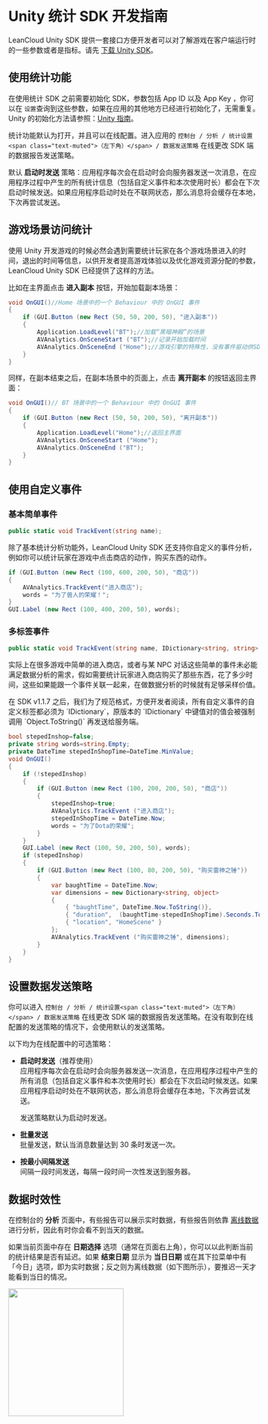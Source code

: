 # Unity 统计 SDK 开发指南

LeanCloud Unity SDK 提供一套接口方便开发者可以对了解游戏在客户端运行时的一些参数或者是指标。请先 [下载 Unity SDK](sdk_down.html)。

## 使用统计功能

在使用统计 SDK 之前需要初始化 SDK，参数包括 App ID 以及 App Key ，你可以在 `设置`查询到这些参数，如果在应用的其他地方已经进行初始化了，无需重复。Unity 的初始化方法请参照：[Unity 指南](/docs/unity_guide.html)。

统计功能默认为打开，并且可以在线配置。进入应用的 `控制台 / 分析 / 统计设置<span class="text-muted">（左下角）</span> / 数据发送策略` 在线更改 SDK 端的数据报告发送策略。

默认 **启动时发送** 策略：应用程序每次会在启动时会向服务器发送一次消息，在应用程序过程中产生的所有统计信息（包括自定义事件和本次使用时长）都会在下次启动时候发送。如果应用程序启动时处在不联网状态，那么消息将会缓存在本地，下次再尝试发送。

##  游戏场景访问统计

使用 Unity 开发游戏的时候必然会遇到需要统计玩家在各个游戏场景进入的时间，退出的时间等信息，以供开发者提高游戏体验以及优化游戏资源分配的参数，LeanCloud Unity SDK 已经提供了这样的方法。

比如在主界面点击 **进入副本** 按钮，开始加载副本场景：

```c#
void OnGUI()//Home 场景中的一个 Behaviour 中的 OnGUI 事件
{
	if (GUI.Button (new Rect (50, 50, 200, 50), "进入副本"))
	{
		Application.LoadLevel("BT");//加载“黑暗神殿”的场景
		AVAnalytics.OnSceneStart ("BT");//记录开始加载时间
		AVAnalytics.OnSceneEnd ("Home");//游戏引擎的特殊性，没有事件驱动供SDK抓取，所以需要显式的调用一次OnSceneEnd
	}
}
```

同样，在副本结束之后，在副本场景中的页面上，点击 **离开副本** 的按钮返回主界面：

```c#
void OnGUI()// BT 场景中的一个 Behaviour 中的 OnGUI 事件
{
	if (GUI.Button (new Rect (50, 50, 200, 50), "离开副本"))
	{
		Application.LoadLevel("Home");//返回主界面
		AVAnalytics.OnSceneStart ("Home");
		AVAnalytics.OnSceneEnd ("BT");
	}
}
```

## 使用自定义事件


### 基本简单事件

```cs
public static void TrackEvent(string name);
```

除了基本统计分析功能外，LeanCloud Unity SDK 还支持你自定义的事件分析，例如你可以统计玩家在游戏中点击商店的动作，购买东西的动作。


```cs
if (GUI.Button (new Rect (100, 600, 200, 50), "商店"))
{
	AVAnalytics.TrackEvent("进入商店");
	words = "为了兽人的荣耀！";
}
GUI.Label (new Rect (100, 400, 200, 50), words);

```

### 多标签事件

```cs
public static void TrackEvent(string name, IDictionary<string, string> dimensions);
```

实际上在很多游戏中简单的进入商店，或者与某 NPC 对话这些简单的事件未必能满足数据分析的需求，假如需要统计玩家进入商店购买了那些东西，花了多少时间，这些如果能跟一个事件关联一起来，在做数据分析的时候就有足够采样价值。

<div class="callout callout-info">在 SDK v1.1.7 之后，我们为了规范格式，方便开发者阅读，所有自定义事件的自定义标签都必须为 `IDictionary<string,string>`，原版本的 `IDictionary<string,object>` 中键值对的值会被强制调用 `Object.ToString()` 再发送给服务端。</div>

```cs
bool stepedInshop=false;
private string words=string.Empty;
private DateTime stepedInShopTime=DateTime.MinValue;
void OnGUI()
{
	if (!stepedInshop)
	{
		if (GUI.Button (new Rect (100, 200, 200, 50), "商店"))
		{
			stepedInshop=true;
			AVAnalytics.TrackEvent ("进入商店");
			stepedInShopTime = DateTime.Now;
			words = "为了Dota的荣耀";
		}
	}
	GUI.Label (new Rect (100, 50, 200, 50), words);
	if (stepedInshop)
	{
		if (GUI.Button (new Rect (100, 80, 200, 50), "购买雷神之锤"))
		{
			var baughtTime = DateTime.Now;
			var dimensions = new Dictionary<string, object>
			{
				{ "baughtTime", DateTime.Now.ToString()},
				{ "duration",  (baughtTime-stepedInShopTime).Seconds.ToString()},
				{ "location", "HomeScene" }
			};
			AVAnalytics.TrackEvent ("购买雷神之锤", dimensions);
		}
	}
}
```

## 设置数据发送策略

你可以进入 `控制台 / 分析 / 统计设置<span class="text-muted">（左下角）</span> / 数据发送策略` 在线更改 SDK 端的数据报告发送策略。在没有取到在线配置的发送策略的情况下，会使用默认的发送策略。

以下均为在线配置中的可选策略：


- **启动时发送**（推荐使用）<br/>
  应用程序每次会在启动时会向服务器发送一次消息，在应用程序过程中产生的所有消息（包括自定义事件和本次使用时长）都会在下次启动时候发送。如果应用程序启动时处在不联网状态，那么消息将会缓存在本地，下次再尝试发送。

  发送策略默认为启动时发送。
- **批量发送**<br/>
  批量发送，默认当消息数量达到 30 条时发送一次。
- **按最小间隔发送**<br/>
  间隔一段时间发送，每隔一段时间一次性发送到服务器。

## 数据时效性

在控制台的 **分析** 页面中，有些报告可以展示实时数据，有些报告则依靠 [离线数据](leaninsight_guide.html) 进行分析，因此有时你会看不到当天的数据。

如果当前页面中存在 **日期选择** 选项（通常在页面右上角），你可以以此判断当前的统计结果是否有延迟。如果 **结束日期** 显示为 **当日日期** 或在其下拉菜单中有「今日」选项，即为实时数据；反之则为离线数据（如下图所示），要推迟一天才能看到当日的情况。

<img src="../images/analytics_datepicker_for_offline_data.png" alt="" width="231" height="256">
